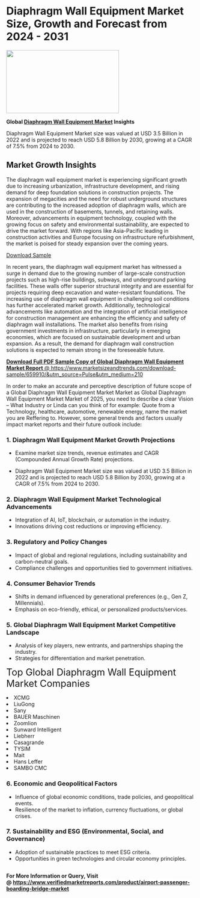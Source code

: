 <H1>Diaphragm Wall Equipment Market Size, Growth and Forecast from 2024 - 2031</H1><img class="aligncenter size-medium wp-image-584254" src="https://thirdeyenews.in/wp-content/uploads/2024/09/Global-Market-Research-300x168.jpeg" alt="" width="300" height="168" /><p><strong>Global&nbsp;<a href="https://www.marketsizeandtrends.com/download-sample/659910/&amp;utm_source=Pulse&amp;utm_medium=210">Diaphragm Wall Equipment Market</a> Insights</strong></p><p>Diaphragm Wall Equipment Market size was valued at USD 3.5 Billion in 2022 and is projected to reach USD 5.8 Billion by 2030, growing at a CAGR of 7.5% from 2024 to 2030.</p><p><h2>Market Growth Insights</h2> <p>The diaphragm wall equipment market is experiencing significant growth due to increasing urbanization, infrastructure development, and rising demand for deep foundation solutions in construction projects. The expansion of megacities and the need for robust underground structures are contributing to the increased adoption of diaphragm walls, which are used in the construction of basements, tunnels, and retaining walls. Moreover, advancements in equipment technology, coupled with the growing focus on safety and environmental sustainability, are expected to drive the market forward. With regions like Asia-Pacific leading in construction activities and Europe focusing on infrastructure refurbishment, the market is poised for steady expansion over the coming years.</p> <p><a href="sample-download-link">Download Sample</a></p> <p>In recent years, the diaphragm wall equipment market has witnessed a surge in demand due to the growing number of large-scale construction projects such as high-rise buildings, subways, and underground parking facilities. These walls offer superior structural integrity and are essential for projects requiring deep excavation and water-resistant foundations. The increasing use of diaphragm wall equipment in challenging soil conditions has further accelerated market growth. Additionally, technological advancements like automation and the integration of artificial intelligence for construction management are enhancing the efficiency and safety of diaphragm wall installations. The market also benefits from rising government investments in infrastructure, particularly in emerging economies, which are focused on sustainable development and urban expansion. As a result, the demand for diaphragm wall construction solutions is expected to remain strong in the foreseeable future. <p><a href="get-more-link"></p><p><span class=""><strong>Download Full PDF Sample Copy of Global Diaphragm Wall Equipment Market Report</strong> @ <a href="https://www.marketsizeandtrends.com/download-sample/659910/&amp;utm_source=Pulse&amp;utm_medium=210" target="_blank">https://www.marketsizeandtrends.com/download-sample/659910/&amp;utm_source=Pulse&amp;utm_medium=210</a></span></p><p>In order to make an accurate and perceptive description of future scope of a Global&nbsp;Diaphragm Wall Equipment Market Market as Global&nbsp;Diaphragm Wall Equipment Market Market of 2025, you need to describe a clear Vision &ndash; What Industry or Linda can you think of for example: Quote from a Technology, healthcare, automotive, renewable energy, name the market you are Reffering to. However, some general trends and factors usually impact market reports and their future outlook include:</p><h3>1.&nbsp;<strong>Diaphragm Wall Equipment Market Growth Projections</strong></h3><ul><li>Examine market size trends, revenue estimates and CAGR (Compounded Annual Growth Rate) projections.</li><li><p>Diaphragm Wall Equipment Market size was valued at USD 3.5 Billion in 2022 and is projected to reach USD 5.8 Billion by 2030, growing at a CAGR of 7.5% from 2024 to 2030.</p></li></ul><h3>2.&nbsp;<strong>Diaphragm Wall Equipment Market Technological Advancements</strong></h3><ul><li>Integration of AI, IoT, blockchain, or automation in the industry.</li><li>Innovations driving cost reductions or improving efficiency.</li></ul><h3>3.&nbsp;<strong>Regulatory and Policy Changes</strong></h3><ul><li>Impact of global and regional regulations, including sustainability and carbon-neutral goals.</li><li>Compliance challenges and opportunities tied to government initiatives.</li></ul><h3>4.&nbsp;<strong>Consumer Behavior Trends</strong></h3><ul><li>Shifts in demand influenced by generational preferences (e.g., Gen Z, Millennials).</li><li>Emphasis on eco-friendly, ethical, or personalized products/services.</li></ul><h3>5.&nbsp;<strong>Global Diaphragm Wall Equipment Market Competitive Landscape</strong></h3><ul><li>Analysis of key players, new entrants, and partnerships shaping the industry.</li><li>Strategies for differentiation and market penetration.</li></ul><p data-pm-slice="1 1 []"><span style="color: inherit; font-family: inherit; font-size: 25px;">Top Global Diaphragm Wall Equipment Market Companies</span></p><div class="" data-test-id=""><p><li>XCMG</li><li> LiuGong</li><li> Sany</li><li> BAUER Maschinen</li><li> Zoomlion</li><li> Sunward Intelligent</li><li> Liebherr</li><li> Casagrande</li><li> TYSIM</li><li> Mait</li><li> Hans Leffer</li><li> SAMBO CMC</li></p></div><h3>6.&nbsp;<strong>Economic and Geopolitical Factors</strong></h3><ul><li>Influence of global economic conditions, trade policies, and geopolitical events.</li><li>Resilience of the market to inflation, currency fluctuations, or global crises.</li></ul><h3>7.&nbsp;<strong>Sustainability and ESG (Environmental, Social, and Governance)</strong></h3><ul><li>Adoption of sustainable practices to meet ESG criteria.</li><li>Opportunities in green technologies and circular economy principles.</li></ul><h2><strong style="font-size: 14px;">For More Information or Query, Visit @&nbsp;</strong><a style="background-color: #ffffff; font-size: 14px;" href="https://www.marketsizeandtrends.com/report/diaphragm-wall-equipment-market/" target="_blank">https://www.verifiedmarketreports.com/product/airport-passenger-boarding-bridge-market</a></h2>
